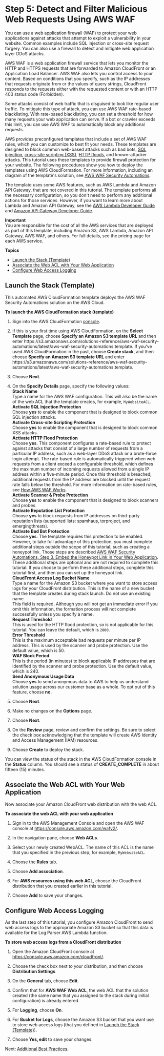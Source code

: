 # Step 5: Detect and Filter Malicious Web Requests Using AWS WAF<a name="tutorials-ddos-cross-service-WAF"></a>

You can use a web application firewall \(WAF\) to protect your web applications against attacks that attempt to exploit a vulnerability in your website\. Common examples include SQL injection or cross\-site request forgery\. You can also use a firewall to detect and mitigate web application layer DDoS attacks\. 

AWS WAF is a web application firewall service that lets you monitor the HTTP and HTTPS requests that are forwarded to Amazon CloudFront or an Application Load Balancer\. AWS WAF also lets you control access to your content\. Based on conditions that you specify, such as the IP addresses that requests originate from or the values of query strings, CloudFront responds to the requests either with the requested content or with an HTTP 403 status code \(Forbidden\)\. 

Some attacks consist of web traffic that is disguised to look like regular user traffic\. To mitigate this type of attack, you can use AWS WAF rate\-based blacklisting\. With rate\-based blacklisting, you can set a threshold for how many requests your web application can serve\. If a bot or crawler exceeds this limit, you can use AWS WAF to automatically block any additional requests\.

AWS provides preconfigured templates that include a set of AWS WAF rules, which you can customize to best fit your needs\. These templates are designed to block common web\-based attacks such as bad bots, [SQL injection](https://en.wikipedia.org/wiki/SQL_injection), [cross\-site scripting \(XSS\)](https://en.wikipedia.org/wiki/Cross-site_scripting), [HTTP floods](https://en.wikipedia.org/wiki/HTTP_Flood), and known\-attacker attacks\. This tutorial uses these templates to provide firewall protection for your website\. The following procedures show you how to deploy the templates using AWS CloudFormation\. For more information, including an diagram of the template's solution, see [AWS WAF Security Automations](https://aws.amazon.com/answers/security/aws-waf-security-automations/)\. 

The template uses some AWS features, such as AWS Lambda and Amazon API Gateway, that are not covered in this tutorial\. The template performs all the necessary configuration, so you don't need to perform any additional actions for those services\. However, if you want to learn more about Lambda and Amazon API Gateway, see the [AWS Lambda Developer Guide](https://docs.aws.amazon.com/lambda/latest/dg/) and [Amazon API Gateway Developer Guide](https://docs.aws.amazon.com/apigateway/latest/developerguide/)\.

**Important**  
You are responsible for the cost of all the AWS services that are deployed as part of this template, including Amazon S3, AWS Lambda, Amazon API Gateway, AWS WAF, and others\. For full details, see the pricing page for each AWS service\.

**Topics**
+ [Launch the Stack \(Template\)](#tutorials-ddos-cross-service-waf-launch)
+ [Associate the Web ACL with Your Web Application](#tutorials-ddos-cross-service-waf-associate)
+ [Configure Web Access Logging](#tutorials-ddos-cross-service-waf-store)

## Launch the Stack \(Template\)<a name="tutorials-ddos-cross-service-waf-launch"></a>

This automated AWS CloudFormation template deploys the AWS WAF Security Automations solution on the AWS Cloud\. 

**To launch the AWS CloudFormation stack \(template\)**

1. Sign into the AWS CloudFormation [console](https://console.aws.amazon.com/cloudformation/)\.

1. If this is your first time using AWS CloudFormation, on the **Select Template** page, choose **Specify an Amazon S3 template URL** and then enter https://s3\.amazonaws\.com/solutions\-reference/aws\-waf\-security\-automations/latest/aws\-waf\-security\-automations\.template\. If you've used AWS CloudFormation in the past, choose **Create stack**, and then choose **Specify an Amazon S3 template URL** and enter https://s3\.amazonaws\.com/solutions\-reference/aws\-waf\-security\-automations/latest/aws\-waf\-security\-automations\.template\.

1.  Choose **Next**\.

1. On the **Specify Details** page, specify the following values:  
**Stack Name**  
Type a name for the AWS WAF configuration\. This will also be the name of the web ACL that the template creates, for example, `MyWebsiteACL`\.  
**Activate SQL Injection Protection**  
Choose **yes** to enable the component that is designed to block common SQL injection attacks\.  
**Activate Cross\-site Scripting Protection**  
Choose **yes** to enable the component that is designed to block common XSS attacks\.   
**Activate HTTP Flood Protection**  
Choose **yes**\. This component configures a rate\-based rule to protect against attacks that consist of a large number of requests from a particular IP address, such as a web\-layer DDoS attack or a brute\-force login attempt\. The rate\-based rule is automatically triggered when web requests from a client exceed a configurable threshold, which defines the maximum number of incoming requests allowed from a single IP address within a five\-minute period\. Once this threshold is breached, additional requests from the IP address are blocked until the request rate falls below the threshold\. For more information on rate\-based rules, see [How AWS WAF Works](http://docs.aws.amazon.com/waf/latest/developerguide/how-aws-waf-works.html)\.  
**Activate Scanner & Probe Protection**  
Choose **yes** to enable the component that is designed to block scanners and probes\.  
**Activate Reputation List Protection**  
Choose **yes** to block requests from IP addresses on third\-party reputation lists \(supported lists: spamhaus, torproject, and emergingthreats\)\.   
**Activate Bad Bot Protection**  
Choose **yes**\. The template requires this protection to be enabled\. However, to take full advantage of this protection, you must complete additional steps outside the scope of this tutorial, such as creating a honeypot link\. Those steps are described [AWS WAF Security Automations, Step 3\. Embed the Honeypot Link in Your Web Application](http://docs.aws.amazon.com/solutions/latest/aws-waf-security-automations/deployment.html)\. These additional steps are optional and are not required to complete this tutorial\. If you choose to perform these additional steps, complete this tutorial first, and then you can set up the honeypot link\.  
**CloudFront Access Log Bucket Name**  
Type a name for the Amazon S3 bucket where you want to store access logs for your CloudFront distribution\. This is the name of a new bucket that the template creates during stack launch\. Do not use an existing name\.   
This field is required\. Although you will not get an immediate error if you omit this information, the formation process will not complete successfully unless you specify a name\.  
**Request Threshold**  
This is used for the HTTP flood protection, so is not applicable for this tutorial\. You can leave the default, which is `2000`\.  
**Error Threshold**  
This is the maximum acceptable bad requests per minute per IP address\. This is used by the scanner and probe protection\. Use the default value, which is 50\.  
**WAF Block Period**  
This is the period \(in minutes\) to block applicable IP addresses that are identified by the scanner and probe protection\. Use the default value, which is 240\.  
**Send Anonymous Usage Data**  
Choose **yes** to send anonymous data to AWS to help us understand solution usage across our customer base as a whole\. To opt out of this feature, choose **no**\. 

1. Choose **Next**\.

1. Make no changes on the **Options** page\.

1. Choose **Next**\.

1. On the **Review** page, review and confirm the settings\. Be sure to select the check box acknowledging that the template will create AWS Identity and Access Management \(IAM\) resources\. 

1. Choose **Create** to deploy the stack\.

You can view the status of the stack in the AWS CloudFormation console in the **Status** column\. You should see a status of **CREATE\_COMPLETE** in about fifteen \(15\) minutes\. 

## Associate the Web ACL with Your Web Application<a name="tutorials-ddos-cross-service-waf-associate"></a>

Now associate your Amazon CloudFront web distribution with the web ACL\. 

**To associate the web ACL with your web application**

1. Sign in to the AWS Management Console and open the AWS WAF console at [https://console\.aws\.amazon\.com/wafv2/](https://console.aws.amazon.com/wafv2/)\. 

1. In the navigation pane, choose **Web ACLs**\.

1. Select your newly created WebACL\. The name of this ACL is the name that you specified in the previous step, for example, `MyWebsiteACL`\.

1. Choose the **Rules** tab\.

1. Choose **Add association**\.

1. For **AWS resources using this web ACL**, choose the CloudFront distribution that you created earlier in this tutorial\.

1. Choose **Add** to save your changes\.

## Configure Web Access Logging<a name="tutorials-ddos-cross-service-waf-store"></a>

As the last step of this tutorial, you configure Amazon CloudFront to send web access logs to the appropriate Amazon S3 bucket so that this data is available for the Log Parser AWS Lambda function\. 

**To store web access logs from a CloudFront distribution**

1. Open the Amazon CloudFront console at [https://console\.aws\.amazon\.com/cloudfront/](https://console.aws.amazon.com/cloudfront/)\.

1. Choose the check box next to your distribution, and then choose **Distribution Settings**\.

1. On the **General** tab, choose **Edit**\.

1. Confirm that for **AWS WAF Web ACL**, the web ACL that the solution created \(the same name that you assigned to the stack during initial configuration\) is already entered\.

1. For **Logging**, choose **On**\. 

1. For **Bucket for Logs**, choose the Amazon S3 bucket that you want use to store web access logs \(that you defined in [Launch the Stack \(Template\)](#tutorials-ddos-cross-service-waf-launch)\)\.

1. Choose **Yes, edit** to save your changes\.

Next: [Additional Best Practices](tutorials-ddos-cross-service-best-practices.md)\.